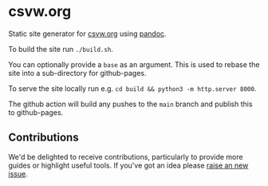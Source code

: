 # csvw.org

Static site generator for [csvw.org](http://csvw.org) using [pandoc](https://pandoc.org/).

To build the site run `./build.sh`.

You can optionally provide a `base` as an argument. This is used to rebase the site into a sub-directory for github-pages.

To serve the site locally run e.g. `cd build && python3 -m http.server 8000`.

The github action will build any pushes to the `main` branch and publish this to github-pages.

## Contributions

We'd be delighted to receive contributions, particularly to provide more guides or highlight useful tools. If you've got an idea please [raise an new issue](https://github.com/Swirrl/csvw.org/issues/new).